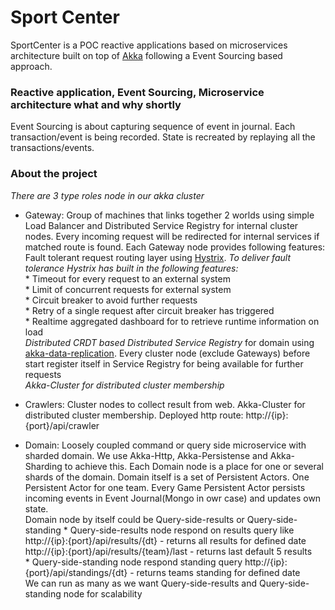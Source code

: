 Sport Center
================
SportCenter is a POC reactive applications based on microservices architecture built on top of [Akka](akka.io) following a Event Sourcing based approach.

### Reactive application, Event Sourcing, Microservice architecture what and why shortly ###

Event Sourcing is about capturing sequence of event in journal. Each transaction/event is being recorded. State is recreated by replaying all the transactions/events.

### About the project ###
_There are 3 type roles node in our akka cluster_ 

* Gateway:   Group of machines that links together 2 worlds using simple Load Balancer and Distributed Service Registry for internal cluster nodes. Every incoming request will be redirected for internal services if matched route is found. Each Gateway node provides following features:             
             Fault tolerant request routing layer using [Hystrix]( http://hystrix.github.com). 
             _To deliver fault tolerance Hystrix has built in the following features:_                          
                * Timeout for every request to an external system             
                * Limit of concurrent requests for external system             
                * Circuit breaker to avoid further requests             
                * Retry of a single request after circuit breaker has triggered             
                * Realtime aggregated dashboard for to retrieve runtime information on load                                                                      
             _Distributed CRDT based Distributed Service Registry_ for domain using [akka-data-replication](https://github.com/patriknw/akka-data-replication). Every cluster node (exclude Gateways) before start register itself in Service Registry for being available for further requests             
             _Akka-Cluster for distributed cluster membership_                
  
* Crawlers: Cluster nodes to collect result from web. Akka-Cluster for distributed cluster membership. Deployed http route: http://{ip}:{port}/api/crawler
  
* Domain:  Loosely coupled command or query side microservice with sharded domain. 
            We use Akka-Http, Akka-Persistense and Akka-Sharding to achieve this.
            Each Domain node is a place for one or several shards of the domain. Domain itself is a set of Persistent Actors. 
            One Persistent Actor for one team. Every Game Persistent Actor persists incoming events in Event Journal(Mongo in owr case) and updates own state.                                                      
            Domain node by itself could be Query-side-results or Query-side-standing
              * Query-side-results node respond on results query like                  
                 http://{ip}:{port}/api/results/{dt} - returns all results for defined date              
                  http://{ip}:{port}/api/results/{team}/last - returns last default 5 results            
              * Query-side-standing node respond standing query 
                  http://{ip}:{port}/api/standings/{dt} - returns teams standing for defined date              
             We can run as many as we want Query-side-results and Query-side-standing node for scalability 
